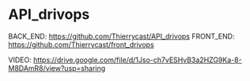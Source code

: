 # API_drivops

BACK_END: https://github.com/Thierrycast/API_drivops
FRONT_END: https://github.com/Thierrycast/front_drivops

VIDEO:
https://drive.google.com/file/d/1Jso-ch7vESHvB3a2HZG9Ka-8-M8DAmR8/view?usp=sharing
